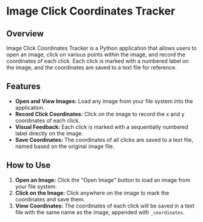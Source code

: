 # Image Click Coordinates Tracker

## Overview

Image Click Coordinates Tracker is a Python application that allows users to open an image, click on various points within the image, and record the coordinates of each click. Each click is marked with a numbered label on the image, and the coordinates are saved to a text file for reference.

## Features

- **Open and View Images:** Load any image from your file system into the application.
- **Record Click Coordinates:** Click on the image to record the x and y coordinates of each click.
- **Visual Feedback:** Each click is marked with a sequentially numbered label directly on the image.
- **Save Coordinates:** The coordinates of all clicks are saved to a text file, named based on the original image file.

## How to Use

1. **Open an Image:** Click the "Open Image" button to load an image from your file system.
2. **Click on the Image:** Click anywhere on the image to mark the coordinates and save them.
3. **View Coordinates:** The coordinates of each click will be saved in a text file with the same name as the image, appended with `_coordinates`.
